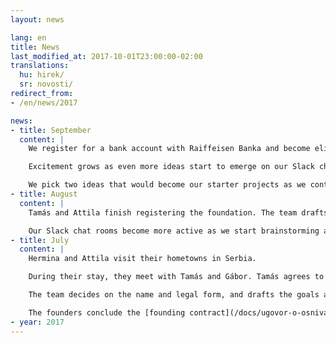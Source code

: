```yaml
---
layout: news

lang: en
title: News
last_modified_at: 2017-10-01T23:00:00-02:00
translations:
  hu: hirek/
  sr: novosti/
redirect_from:
- /en/news/2017

news:
- title: September
  content: |
    We register for a bank account with Raiffeisen Banka and become eligible for receiving donations. We submit our initial tax declaration. Wecomplete the vetting process and become qualified to use Benevity’s gift matching platform.

    Excitement grows as even more ideas start to emerge on our Slack channel. Hermina starts drafting an overall business plan for the foundation. Content starts to appear on our website.

    We pick two ideas that would become our starter projects as we continue to develop them.
- title: August
  content: |
    Tamás and Attila finish registering the foundation. The team drafts the logo and the stamp, deploys the very first version of the website, and starts the charity vetting process with TechSoup and Benevity. We enter into a bookkeeping agreement with Prima Nota.

    Our Slack chat rooms become more active as we start brainstorming about possible projects.
- title: July
  content: |
    Hermina and Attila visit their hometowns in Serbia.

    During their stay, they meet with Tamás and Gábor. Tamás agrees to join the team as the administrator and legal representative of the foundation. Gábor joines as the third board member.

    The team decides on the name and legal form, and drafts the goals and potential activities of the organisation.

    The founders conclude the [founding contract](/docs/ugovor-o-osnivanju.pdf), construct the [statute](/docs/statut.pdf) and the rest of the foundind documents, and request registration in the registry of business entities.
- year: 2017
---
```

